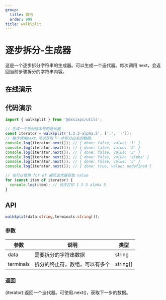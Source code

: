 ```yaml
---
group:
  title: 其他
  order: 999
title: walkSplit
---
```


# 逐步拆分-生成器

这是一个逐步拆分字符串的生成器。可以生成一个迭代器。每次调用 next，会返回当前步骤拆分的字符串内容。

## 在线演示

<code src="./walkSplit"></code>

## 代码演示

```typescript
import { walkSplit } from '@dxsixpc/utils';

// 生成一个拆分版本号的迭代器
const iterator = walkSplit('1.2.3-alpha.5', ['.', '-']);
// 每次调用next,可以获取下一步拆分出来的数据。
console.log(iterator.next()); // { done: false, value: '1' }
console.log(iterator.next()); // { done: false, value: '2' }
console.log(iterator.next()); // { done: false, value: '3' }
console.log(iterator.next()); // { done: false, value: 'alpha' }
console.log(iterator.next()); // { done: false, value: '5' }
console.log(iterator.next()); // { done: true, value: undefined }

// 也可以使用 for of 遍历迭代器获取 value
for (const item of iterator) {
  console.log(item); // 依次打印 1 2 3 alpha 5
}
```

## API

```typescript
walkSplit(data:string,terminals:string[]);
```

### 参数

| 参数      | 说明                           | 类型     |
| --------- | ------------------------------ | -------- |
| data      | 需要拆分的字符串数据           | string   |
| terminals | 拆分的终止符，数组，可以有多个 | string[] |

### 返回

(iterator):返回一个迭代器。可使用.next()，获取下一步的数据。
